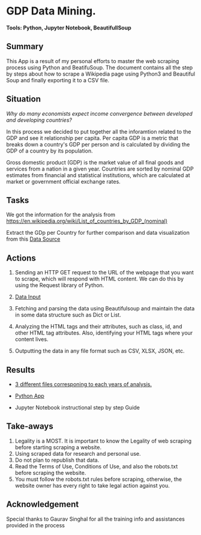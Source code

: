 # GDP Data Mining. 

__Tools: Python, Jupyter Notebook, BeautifullSoup__

## Summary

This App is a result of my personal efforts to master the web scraping process using Python and BeatifuSoup. The document contains all the step by steps about how to scrape a Wikipedia page using Python3 and Beautiful Soup and finally exporting it to a CSV file. 

## Situation

<em>Why do many economists expect income convergence between developed and developing countries?</em>

In this process we decided to put together all the inforamtion related to the GDP and see it relationship per capita. Per capita GDP is a metric that breaks down a country's GDP per person and is calculated by dividing the GDP of a country by its population.

Gross domestic product (GDP) is the market value of all final goods and services from a nation in a given year. Countries are sorted by nominal GDP estimates from financial and statistical institutions, which are calculated at market or government official exchange rates. 

## Tasks

We got the information for the analysis from https://en.wikipedia.org/wiki/List_of_countries_by_GDP_(nominal)

Extract the GDp per Country for further comparison and data visualization from this [Data Source](https://github.com/hicala/hilca_gdp/blob/main/images/input.PNG)

## Actions
1. Sending an HTTP GET request to the URL of the webpage that you want to scrape, which will respond with HTML content. We can do this by using the Request library of Python.

2. [Data Input](https://github.com/hicala/hilca_gdp/blob/main/images/data.PNG?raw=true)

3. Fetching and parsing the data using Beautifulsoup and maintain the data in some data structure such as Dict or List.

4. Analyzing the HTML tags and their attributes, such as class, id, and other HTML tag attributes. Also, identifying your HTML tags where your content lives.

5. Outputting the data in any file format such as CSV, XLSX, JSON, etc.


## Results

+ [3 different files corresponing to each years of analysis.](https://github.com/hicala/hilca_gdp/blob/main/images/output.PNG?raw=true)

+ [Python App](https://github.com/hicala/hilca_gdp/blob/main/gdp_picker.py)

+ Jupyter Notebook instructional step by step Guide


## Take-aways

1. Legality is a MOST. It is important to know the Legality of web scraping before starting scraping a website.
2. Using scraped data for research and personal use.
3. Do not plan to republish that data.
4. Read the Terms of Use, Conditions of Use, and also the robots.txt before scraping the website.
5. You must follow the robots.txt rules before scraping, otherwise, the website owner has every right to take legal action against you.


## Acknowledgement

Special thanks to Gaurav Singhal for all the training info and assistances provided in the process


